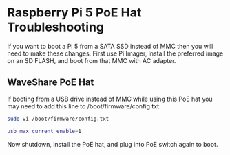 # Raspberry Pi 5 PoE Hat Troubleshooting

If you want to boot a Pi 5 from a SATA SSD instead of MMC then you will need to make these changes. First use Pi Imager, install the preferred image on an SD FLASH, and boot from that MMC with AC adapter. 

## WaveShare PoE Hat

If booting from a USB drive instead of MMC while using this PoE hat you may need to add this line to /boot/firmware/config.txt:

```bash
sudo vi /boot/firmware/config.txt
```

```bash
usb_max_current_enable=1
```

Now shutdown, install the PoE hat, and plug into PoE switch again to boot. 
